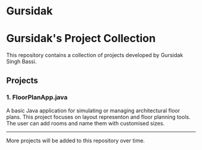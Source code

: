 # Gursidak

# Gursidak's Project Collection

This repository contains a collection of projects developed by Gursidak Singh Bassi.

## Projects

### 1. FloorPlanApp.java
A basic Java application for simulating or managing architectural floor plans. This project focuses on layout representon and floor planning tools. The user can add rooms and name them with customised sizes.

---

More projects will be added to this repository over time.
